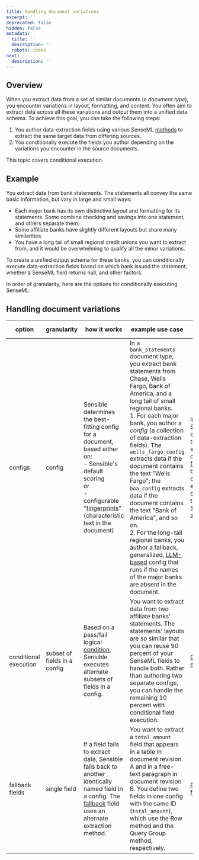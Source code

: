 ```yaml
---
title: Handling document variations
excerpt: ''
deprecated: false
hidden: false
metadata:
  title: ''
  description: ''
  robots: index
next:
  description: ''
---
```

## Overview

When you extract data from a set of similar documents (a *document type*), you encounter variations in layout, formatting, and content. You often aim to extract data across all these variations and output them into a unified data schema. To achieve this goal, you can take the following steps:

1. You author data-extraction fields using various SenseML [methods](doc:senseml-reference-introduction) to extract the same target data from differing sources.
2. You conditionally execute the fields you author depending on the variations you encounter in the source documents.

This topic covers conditional execution. 

## Example

 You extract data from bank statements. The statements all convey the same basic information, but vary in large and small ways:

-  Each major bank has its own distinctive layout and formatting for its statements. Some combine checking and savings into one statement, and others separate them.
- Some affiliate banks have slightly different layouts but share many similarities.
- You have a long tail of small regional credit unions you want to extract from, and it would be overwhelming to qualify all the minor variations.

To create a unified output schema for these banks, you can conditionally execute data-extraction fields based on which bank issued the statement, whether a SenseML field returns null, and other factors.

In order of granularity, here are the options for conditionally executing SenseML: 

## Handling document variations

| option                | granularity                  | how it works                                                 | example use case                                             | full example                                                 |
| --------------------- | ---------------------------- | ------------------------------------------------------------ | ------------------------------------------------------------ | ------------------------------------------------------------ |
| configs               | config                       | Sensible determines the best-fitting config for a document, based either on:<br/>- Sensible's default scoring<br/> or<br/>- configurable "[fingerprints](doc:fingerprint)" (characteristic text in the document) | In a `bank_statements` document type, you extract bank statements from Chase, Wells Fargo, Bank of America, and a long tail of small regional banks.<br/>1. For each major bank, you author a *config* (a collection of data-extraction fields). The `wells_fargo_config` extracts data if the document contains the text "Wells Fargo"; the `boa_config` extracts data if the document contains the text "Bank of America", and so on.<br/>2. For the long-tail regional banks, you author a fallback, generalized, [LLM-based](doc:llm-based-methods) config that runs if the names of the major banks are absent in the document. | Import Sensible out-of-the-box support for common [forms](doc:library-quickstart) and browse the configs in each document type in the Sensible app |
| conditional execution | subset of fields in a config | Based on a pass/fail logical [condition](doc:conditional), Sensible executes alternate subsets of fields in a config. | You want to extract data from two affiliate banks' statements. The statements' layouts are so similar that you can reuse 90 percent of your SenseML fields to handle both. Rather than authoring two separate configs, you can handle the remaining 10 percent with conditional field execution. | [Conditional execution](doc:conditional)                     |
| fallback fields       | single field                 | If a field fails to extract data, Sensible falls back to another identically named field in a config. The [fallback](doc:fallbacks) field uses an alternate extraction method. | You want to extract a `total_amount` field that appears in a table in document revision A and in a free-text paragraph in document revision B. You define two fields in one config with the same ID (`total_amount`), which use the Row method and the Query Group method, respectively. | [Fallback fields](doc:fallbacks#fallback-fields)             |